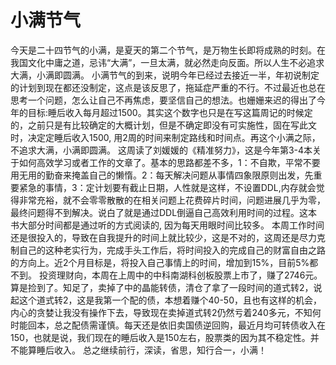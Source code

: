 # 小满节气

今天是二十四节气的小满，是夏天的第二个节气，是万物生长即将成熟的时刻。在我国文化中庸之道，忌讳“大满”，一旦太满，就必然走向反面。所以人生不必追求大满，小满即圆满。
小满节气的到来，说明今年已经过去接近一半，年初说制定的计划到现在都还没制定，这点是该反思了，拖延症严重的不行。不过最近也总在思考一个问题，怎么让自己不再焦虑，要坚信自己的想法。也姗姗来迟的得出了今年的目标:睡后收入每月超过1500。其实这个数字也只是在写这篇周记的时候定的，之前只是有比较确定的大概计划，但是不确定即没有可实施性，固在写此文时，决定定睡后收入1500, 用2周的时间来制定路线和时间点。再这个小满之际，不追求大满，小满即圆满。
这周读了刘媛媛的《精准努力》，这是今年第3-4本关于如何高效学习或者工作的文章了。基本的思路都差不多，1：不自欺，平常不要用无用的勤奋来掩盖自己的懒惰。2：每天解决问题从事情四象限原则出发，先重要紧急的事情，3：定计划要有截止日期，人性就是这样，不设置DDL,内存就会觉得非常充裕，就不会零零散散的在相关问题上花费碎片时间，问题进展几乎为零，最终问题得不到解决。说白了就是通过DDL倒逼自己高效利用时间的过程。这本书大部分时间都是通过听的方式阅读的, 因为每天用眼时间比较多。
本周工作时间还是很投入的，导致在自我提升的时间上就比较少，这是不对的，这周还是尽力克制自己的这种老实行为，完成手头工作后，将时间投入的完成自己的财富自由之路的方向上。近2个月目标是，将投入自己事情上的时间，增加到15%，目前5%都不到。
投资理财向，本周在上周中的中科南湖科创板股票上市了，赚了2746元。算是捡到了。知足了，卖掉了中的晶能转债，清仓了拿了一段时间的道式转2，说起这个道式转2，这是我第一个配的债，本想着赚个40-50，且也有这样的机会，内心的贪婪让我没有操作下去，导致现在卖掉道式转2仍然亏着240多元，不知何时能回本，总之配债需谨慎。每天还是依旧卖国债逆回购，最近月均可转债收入在150，也就是说，我们现在的睡后收入是150左右，股票类的因为其不稳定性。并不能算睡后收入。
总之继续前行，深读，省思，知行合一，小满！
